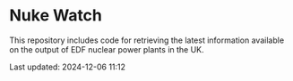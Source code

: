 # Nuke Watch

This repository includes code for retrieving the latest information available on the output of EDF nuclear power plants in the UK.

Last updated: 2024-12-06 11:12